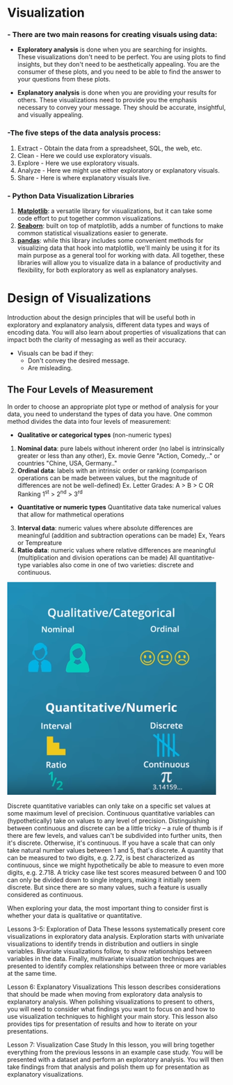 # Visualization

### - There are two main reasons for creating visuals using data:

  - **Exploratory analysis** is done when you are searching for insights. These visualizations don't need to be perfect. You are using plots to find insights, but they don't need to be aesthetically appealing. You are the consumer of these plots, and you need to be able to find the answer to your questions from these plots.


  - **Explanatory analysis** is done when you are providing your results for others. These visualizations need to provide you the emphasis necessary to convey your message. They should be accurate, insightful, and visually appealing.

### -The five steps of the data analysis process:
  1. Extract - Obtain the data from a spreadsheet, SQL, the web, etc.
  2. Clean - Here we could use exploratory visuals.
  3. Explore - Here we use exploratory visuals.
  4. Analyze - Here we might use either exploratory or explanatory visuals.
  5. Share - Here is where explanatory visuals live.
  
 ### - **Python Data Visualization Libraries** 
  1. **[Matplotlib](https://matplotlib.org/)**: a versatile library for visualizations, but it can take some code effort to put together common visualizations.
  2. **[Seaborn](https://seaborn.pydata.org/)**: built on top of matplotlib, adds a number of functions to make common statistical visualizations easier to generate.
  3. **[pandas](https://pandas.pydata.org/)**: while this library includes some convenient methods for visualizing data that hook into matplotlib, we'll mainly be using it for its main purpose as a general tool for working with data.
  All together, these libraries will allow you to visualize data in a balance of productivity and flexibility, for both exploratory as well as explanatory analyses.

# Design of Visualizations
Introduction about the design principles that will be useful both in exploratory and explanatory analysis, different data types and ways of encoding data. You will also learn about properties of visualizations that can impact both the clarity of messaging as well as their accuracy.

- Visuals can be bad if they:
  - Don't convey the desired message.
  - Are misleading.

## The Four Levels of Measurement
In order to choose an appropriate plot type or method of analysis for your data, you need to understand the types of data you have. One common method divides the data into four levels of measurement:

- **Qualitative or categorical types** (non-numeric types)
 1. **Nominal data**: pure labels without inherent order (no label is intrinsically greater or less than any other), Ex. movie Genre "Action, Comedy,.." or countries "Chine, USA, Germany.."
 2. **Ordinal data**: labels with an intrinsic order or ranking (comparison operations can be made between values, but the magnitude of differences are not be well-defined) Ex. Letter Grades: A > B > C OR Ranking 1<sup>st</sup> > 2<sup>nd</sup>  > 3<sup>rd</sup> 
- **Quantitative or numeric types**
Quantitative data take numerical values that allow for mathmetical operations
 3. **Interval data**: numeric values where absolute differences are meaningful (addition and subtraction operations can be made) Ex, Years or Tempreature
 4. **Ratio data**: numeric values where relative differences are meaningful (multiplication and division operations can be made)
  All quantitative-type variables also come in one of two varieties: discrete and continuous.

![data-type](data-type.png)

Discrete quantitative variables can only take on a specific set values at some maximum level of precision.
Continuous quantitative variables can (hypothetically) take on values to any level of precision.
Distinguishing between continuous and discrete can be a little tricky – a rule of thumb is if there are few levels, and values can't be subdivided into further units, then it's discrete. Otherwise, it's continuous. If you have a scale that can only take natural number values between 1 and 5, that's discrete. A quantity that can be measured to two digits, e.g. 2.72, is best characterized as continuous, since we might hypothetically be able to measure to even more digits, e.g. 2.718. A tricky case like test scores measured between 0 and 100 can only be divided down to single integers, making it initially seem discrete. But since there are so many values, such a feature is usually considered as continuous.

When exploring your data, the most important thing to consider first is whether your data is qualitative or quantitative. 








Lessons 3-5: Exploration of Data
These lessons systematically present core visualizations in exploratory data analysis. Exploration starts with univariate visualizations to identify trends in distribution and outliers in single variables. Bivariate visualizations follow, to show relationships between variables in the data. Finally, multivariate visualization techniques are presented to identify complex relationships between three or more variables at the same time.

Lesson 6: Explanatory Visualizations
This lesson describes considerations that should be made when moving from exploratory data analysis to explanatory analysis. When polishing visualizations to present to others, you will need to consider what findings you want to focus on and how to use visualization techniques to highlight your main story. This lesson also provides tips for presentation of results and how to iterate on your presentations.

Lesson 7: Visualization Case Study
In this lesson, you will bring together everything from the previous lessons in an example case study. You will be presented with a dataset and perform an exploratory analysis. You will then take findings from that analysis and polish them up for presentation as explanatory visualizations.
